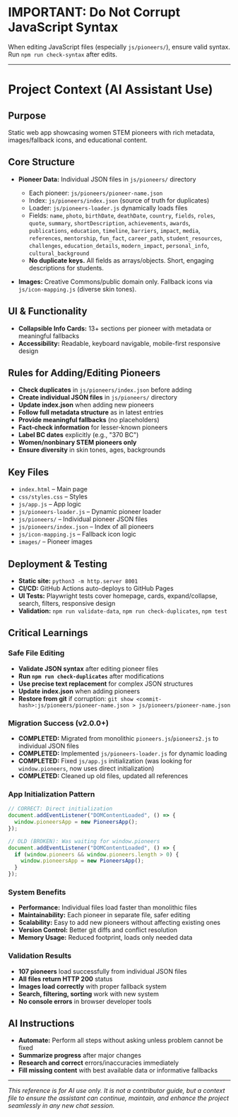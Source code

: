 # IMPORTANT: Do Not Corrupt JavaScript Syntax

When editing JavaScript files (especially `js/pioneers/`), ensure valid syntax. Run `npm run check-syntax` after edits.

---

# Project Context (AI Assistant Use)

## Purpose
Static web app showcasing women STEM pioneers with rich metadata, images/fallback icons, and educational content.

## Core Structure
- **Pioneer Data:** Individual JSON files in `js/pioneers/` directory
  - Each pioneer: `js/pioneers/pioneer-name.json`
  - Index: `js/pioneers/index.json` (source of truth for duplicates)
  - Loader: `js/pioneers-loader.js` dynamically loads files
  - Fields: `name`, `photo`, `birthDate`, `deathDate`, `country`, `fields`, `roles`, `quote`, `summary`, `shortDescription`, `achievements`, `awards`, `publications`, `education`, `timeline`, `barriers`, `impact`, `media`, `references`, `mentorship`, `fun_fact`, `career_path`, `student_resources`, `challenges`, `education_details`, `modern_impact`, `personal_info`, `cultural_background`
  - **No duplicate keys.** All fields as arrays/objects. Short, engaging descriptions for students.

- **Images:** Creative Commons/public domain only. Fallback icons via `js/icon-mapping.js` (diverse skin tones).

## UI & Functionality
- **Collapsible Info Cards:** 13+ sections per pioneer with metadata or meaningful fallbacks
- **Accessibility:** Readable, keyboard navigable, mobile-first responsive design

## Rules for Adding/Editing Pioneers
- **Check duplicates** in `js/pioneers/index.json` before adding
- **Create individual JSON files** in `js/pioneers/` directory
- **Update index.json** when adding new pioneers
- **Follow full metadata structure** as in latest entries
- **Provide meaningful fallbacks** (no placeholders)
- **Fact-check information** for lesser-known pioneers
- **Label BC dates** explicitly (e.g., "370 BC")
- **Women/nonbinary STEM pioneers only**
- **Ensure diversity** in skin tones, ages, backgrounds

## Key Files
- `index.html` – Main page
- `css/styles.css` – Styles
- `js/app.js` – App logic
- `js/pioneers-loader.js` – Dynamic pioneer loader
- `js/pioneers/` – Individual pioneer JSON files
- `js/pioneers/index.json` – Index of all pioneers
- `js/icon-mapping.js` – Fallback icon logic
- `images/` – Pioneer images

## Deployment & Testing
- **Static site:** `python3 -m http.server 8001`
- **CI/CD:** GitHub Actions auto-deploys to GitHub Pages
- **UI Tests:** Playwright tests cover homepage, cards, expand/collapse, search, filters, responsive design
- **Validation:** `npm run validate-data`, `npm run check-duplicates`, `npm test`

## Critical Learnings

### Safe File Editing
- **Validate JSON syntax** after editing pioneer files
- **Run `npm run check-duplicates`** after modifications
- **Use precise text replacement** for complex JSON structures
- **Update index.json** when adding pioneers
- **Restore from git** if corruption: `git show <commit-hash>:js/pioneers/pioneer-name.json > js/pioneers/pioneer-name.json`

### Migration Success (v2.0.0+)
- **COMPLETED:** Migrated from monolithic `pioneers.js`/`pioneers2.js` to individual JSON files
- **COMPLETED:** Implemented `js/pioneers-loader.js` for dynamic loading
- **COMPLETED:** Fixed `js/app.js` initialization (was looking for `window.pioneers`, now uses direct initialization)
- **COMPLETED:** Cleaned up old files, updated all references

### App Initialization Pattern
```javascript
// CORRECT: Direct initialization
document.addEventListener("DOMContentLoaded", () => {
  window.pioneersApp = new PioneersApp();
});

// OLD (BROKEN): Was waiting for window.pioneers
document.addEventListener("DOMContentLoaded", () => {
  if (window.pioneers && window.pioneers.length > 0) {
    window.pioneersApp = new PioneersApp();
  }
});
```

### System Benefits
- **Performance:** Individual files load faster than monolithic files
- **Maintainability:** Each pioneer in separate file, safer editing
- **Scalability:** Easy to add new pioneers without affecting existing ones
- **Version Control:** Better git diffs and conflict resolution
- **Memory Usage:** Reduced footprint, loads only needed data

### Validation Results
- **107 pioneers** load successfully from individual JSON files
- **All files return HTTP 200** status
- **Images load correctly** with proper fallback system
- **Search, filtering, sorting** work with new system
- **No console errors** in browser developer tools

## AI Instructions
- **Automate:** Perform all steps without asking unless problem cannot be fixed
- **Summarize progress** after major changes
- **Research and correct** errors/inaccuracies immediately
- **Fill missing content** with best available data or informative fallbacks

---

*This reference is for AI use only. It is not a contributor guide, but a context file to ensure the assistant can continue, maintain, and enhance the project seamlessly in any new chat session.*